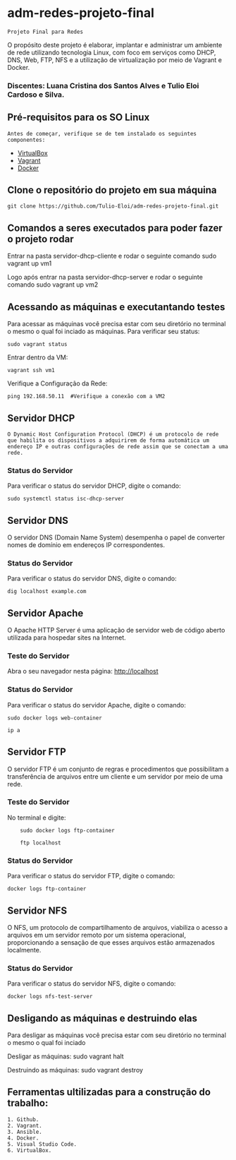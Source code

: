 # adm-redes-projeto-final
    Projeto Final para Redes

O propósito deste projeto é elaborar, implantar e administrar um ambiente de rede utilizando tecnologia Linux, com foco em serviços como DHCP, DNS, Web, FTP, NFS e a utilização de virtualização por meio de Vagrant e Docker.
<h3>Discentes: Luana Cristina dos Santos Alves e Tulio Eloi Cardoso e Silva.</h3>

## Pré-requisitos para os SO Linux
    Antes de começar, verifique se de tem instalado os seguintes componentes:
- [VirtualBox](https://www.virtualbox.org/)
- [Vagrant](https://www.vagrantup.com/)
- [Docker](https://www.docker.com/)

## Clone o repositório do projeto em sua máquina
    git clone https://github.com/Tulio-Eloi/adm-redes-projeto-final.git
 
## Comandos a seres executados para poder fazer o projeto rodar
Entrar na pasta servidor-dhcp-cliente e rodar o seguinte comando
    sudo vagrant up vm1

Logo após entrar na pasta servidor-dhcp-server e rodar o seguinte comando
    sudo vagrant up vm2

## Acessando as máquinas e executantando testes
Para acessar as máquinas você precisa estar com seu diretório no terminal o mesmo o qual foi inciado as máquinas.
Para verificar seu status:

    sudo vagrant status

Entrar dentro da VM:

    vagrant ssh vm1


Verifique a Configuração da Rede:

    ping 192.168.50.11  #Verifique a conexão com a VM2


## Servidor DHCP
    O Dynamic Host Configuration Protocol (DHCP) é um protocolo de rede que habilita os dispositivos a adquirirem de forma automática um endereço IP e outras configurações de rede assim que se conectam a uma rede.

### Status do Servidor
Para verificar o status do servidor DHCP, digite o comando:

    sudo systemctl status isc-dhcp-server


## Servidor DNS
O servidor DNS (Domain Name System) desempenha o papel de converter nomes de domínio em endereços IP correspondentes.

### Status do Servidor

Para verificar o status do servidor DNS, digite o comando:

    dig localhost example.com


## Servidor Apache

O Apache HTTP Server é uma aplicação de servidor web de código aberto utilizada para hospedar sites na Internet.

### Teste do Servidor

Abra o seu navegador nesta página: [http://localhost](http://localhost)

### Status do Servidor

Para verificar o status do servidor Apache, digite o comando:


    sudo docker logs web-container

    ip a


## Servidor FTP

O servidor FTP é um conjunto de regras e procedimentos que possibilitam a transferência de arquivos entre um cliente e um servidor por meio de uma rede.

### Teste do Servidor

No terminal e digite:

        sudo docker logs ftp-container

        ftp localhost


### Status do Servidor
Para verificar o status do servidor FTP, digite o comando:
 
    docker logs ftp-container

## Servidor NFS

O NFS, um protocolo de compartilhamento de arquivos, viabiliza o acesso a arquivos em um servidor remoto por um sistema operacional, proporcionando a sensação de que esses arquivos estão armazenados localmente.

### Status do Servidor

Para verificar o status do servidor NFS, digite o comando:

    docker logs nfs-test-server

## Desligando as máquinas e destruindo elas
Para desligar as máquinas você precisa estar com seu diretório no terminal o mesmo o qual foi inciado
   
Desligar as máquinas:
    sudo vagrant halt

Destruindo as máquinas:
    sudo vagrant destroy

## Ferramentas ultilizadas para a construção do trabalho:
    1. Github.
    2. Vagrant.
    3. Ansible.
    4. Docker.
    5. Visual Studio Code.
    6. VirtualBox.
